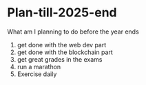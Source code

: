 # Plan-till-2025-end
What am I planning to do before the year ends
1. get done with the web dev part
2. get done with the blockchain part
3. get great grades in the exams
4. run a marathon
5. Exercise daily 
